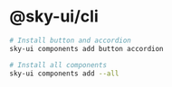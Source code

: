 # @sky-ui/cli

```bash
# Install button and accordion
sky-ui components add button accordion 

# Install all components
sky-ui components add --all
```

